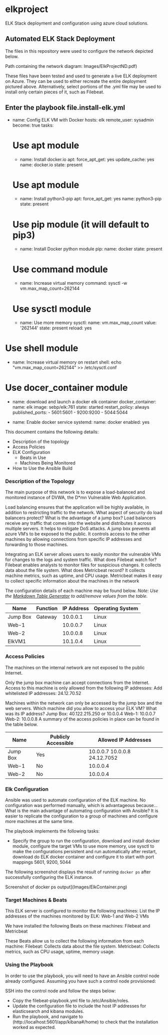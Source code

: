 # elkproject
ELK Stack deployment and configuration using azure cloud solutions. 

## Automated ELK Stack Deployment

The files in this repository were used to configure the network depicted below.

Path containing the network diagram: Images/ElkProjectND.pdf)

These files have been tested and used to generate a live ELK deployment on Azure. They can be used to either recreate the entire deployment pictured above. Alternatively, select portions of the .yml file may be used to install only certain pieces of it, such as Filebeat.

  Enter the playbook file.install-elk.yml
---
- name: Config ELK VM with Docker
  hosts: elk
  remote_user: sysadmin
  become: true
  tasks:
  # Use apt module
  - name: Install docker.io
    apt:
      force_apt_get: yes
      update_cache: yes
      name: docker.io
      state: present

  # Use apt module
  - name: Install python3-pip
    apt:
      force_apt_get: yes
      name: python3-pip
      state: present

  # Use pip module (it will default to pip3)
  - name: Install Docker python module
    pip:
      name: docker
      state: present

  # Use command module
  - name: Increase virtual memory
    command: sysctl -w vm.max_map_count=262144

  # Use sysctl module
  - name: Use more memory
    sysctl:
      name: vm.max_map_count
      value: '262144'
      state: present
      reload: yes

# Use shell module
  - name: Increase virtual memory on restart
    shell: echo "vm.max_map_count=262144" >> /etc/sysctl.conf

  # Use docer_container module
  - name: download and launch a docker elk container
    docker_container:
      name: elk
      image: sebp/elk:761
      state: started
      restart_policy: always
      published_ports:
        - 5601:5601
        - 9200:9200
        - 5044:5044

  - name: Enable docker service
    systemd:
      name: docker
      enabled: yes


This document contains the following details:
- Description of the topology 
- Access Policies
- ELK Configuration
  - Beats in Use
  - Machines Being Monitored
- How to Use the Ansible Build	


### Description of the Topology

The main purpose of this network is to expose a load-balanced and monitored instance of DVWA, the D*mn Vulnerable Web Application.

Load balancing ensures that the application will be highly available, in addition to restricting traffic to the network.
What aspect of security do load balancers protect? What is the advantage of a jump box?
Load balancers receive any traffic that comes into the website and distributes it across multiple servers. It helps to mitigate DoS attacks. 
A jump box prevents all azure VM’s to be exposed to the public. It controls access to the other machines by allowing connections from specific IP addresses and forwarding to those machines.

Integrating an ELK server allows users to easily monitor the vulnerable VMs for changes to the logs and system traffic.
What does Filebeat watch for? 
Filebeat enables analysts to monitor files for suspicious changes. It collects data about the file system.
What does Metricbeat record?
It collects machine metrics, such as uptime, and CPU usage. Metricbeat makes it easy to collect specific information about the machines in the network

The configuration details of each machine may be found below.
_Note: Use the [Markdown Table Generator](http://www.tablesgenerator.com/markdown_tables) to add/remove values from the table_.

| Name     | Function | IP Address | Operating System |
|----------|----------|------------|------------------|
| Jump Box | Gateway  | 10.0.0.1   | Linux            |
| Web-1    |          | 10.0.0.7   | Linux            |
| Web-2    |          | 10.0.0.8   | Linux            |
| ElkVM1   |          | 10.1.0.4   | Linux            |

### Access Policies

The machines on the internal network are not exposed to the public Internet. 

Only the jump box machine can accept connections from the Internet. Access to this machine is only allowed from the following IP addresses:
Add whitelisted IP addresses: 
24.12.70.52

Machines within the network can only be accessed by the jump box and the web servers.
Which machine did you allow to access your ELK VM? What was its IP address?
Jump Box: 40.122.215.250 or 10.0.0.4
Web-1: 10.0.0.7
Web-2: 10.0.0.8
A summary of the access policies in place can be found in the table below.

| Name     | Publicly Accessible | Allowed IP Addresses         |
|----------|---------------------|------------------------------|
| Jump Box | Yes                 | 10.0.0.7 10.0.0.8 24.12.7052 |
| Web-1    | No                  | 10.0.0.4                     |
| Web-2    | No                  | 10.0.0.4                     |

### Elk Configuration

Ansible was used to automate configuration of the ELK machine. No configuration was performed manually, which is advantageous because...
What is the main advantage of automating configuration with Ansible?
It is easier to replicate the configuration to a group of machines
and configure more machines at the same time. 

The playbook implements the following tasks:
- Specify the group to run the configuration, download and install docker module, configure the target VMs to use more memory, use sysctl to make the configurations persistent and run automatically after restart, download do ELK docker container and configure it to start with port mappings 5601, 9200, 5044

The following screenshot displays the result of running `docker ps` after successfully configuring the ELK instance.

Screenshot of docker ps output](Images/ElkContainer.png)

### Target Machines & Beats
This ELK server is configured to monitor the following machines:
List the IP addresses of the machines monitored by ELK: 
Web-1 and Web-2 VMs

We have installed the following Beats on these machines:
Filebeat and Metricbeat

These Beats allow us to collect the following information from each machine:
Filebeat: Collects data about the file system.
Metricbeat: Collects metrics, such as CPU usage, uptime, memory usage.

### Using the Playbook
In order to use the playbook, you will need to have an Ansible control node already configured. Assuming you have such a control node provisioned: 

SSH into the control node and follow the steps below:
- Copy the filebeat-playbook.yml file to /etc/Ansible/roles.
- Update the configuration file to include the host IP addresses for elasticsearch and kibana modules.
- Run the playbook, and navigate to (http://localhost:5601/app/kibana#/home) to check that the installation worked as expected.




